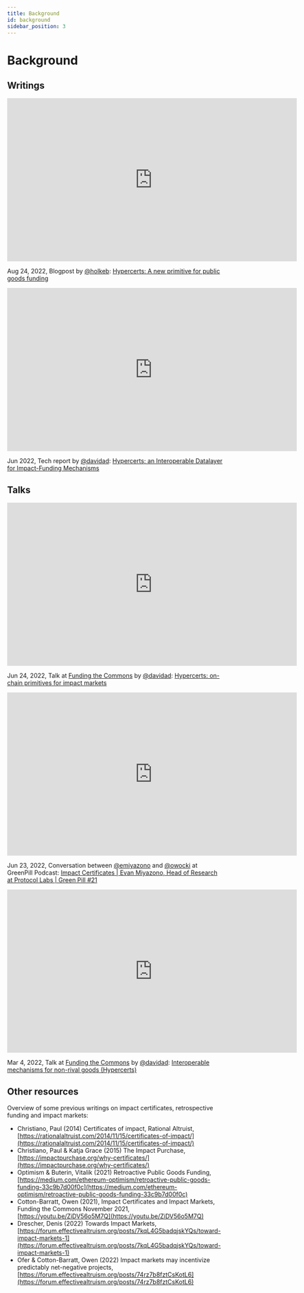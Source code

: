 ```yaml
---
title: Background
id: background
sidebar_position: 3
---
```


# Background

## Writings

<iframe width="675" height="380" src="https://protocol.ai/blog/hypercert-new-primitive/" frameborder="0"></iframe>

Aug 24, 2022, Blogpost by [@holkeb](https://twitter.com/holkeb): [Hypercerts: A new primitive for public goods funding](https://protocol.ai/blog/hypercert-new-primitive/)

<iframe width="675" height="380" src="https://github.com/protocol/hypercerts-docs/blob/main/static/pdf/hypercerts_Tech_Report_draft.pdf" frameborder="0"></iframe>

Jun 2022, Tech report by [@davidad](https://twitter.com/davidad): [Hypercerts; an Interoperable Datalayer for Impact-Funding Mechanisms](https://github.com/protocol/hypercerts-docs/blob/main/static/pdf/hypercerts_Tech_Report_draft.pdf)

## Talks

<iframe width="675" height="380" src="https://www.youtube.com/embed/2hOhOdCbBlU" frameborder="0" allow="accelerometer; autoplay; encrypted-media; gyroscope; picture-in-picture" allowfullscreen></iframe>

Jun 24, 2022, Talk at [Funding the Commons](https://fundingthecommons.io/) by [@davidad](https://twitter.com/davidad): [Hypercerts: on-chain primitives for impact markets](https://youtu.be/2hOhOdCbBlU)

<iframe width="675" height="380" src="https://www.youtube.com/embed/kyo5SxtSJ9U" frameborder="0" allow="accelerometer; autoplay; encrypted-media; gyroscope; picture-in-picture" allowfullscreen></iframe>

Jun 23, 2022, Conversation between [@emiyazono](http://twitter.com/emiyazono) and [@owocki](http://twitter.com/owocki) at GreenPill Podcast: [Impact Certificates | Evan Miyazono, Head of Research at Protocol Labs | Green Pill #21](https://youtu.be/kyo5SxtSJ9U)

<iframe width="675" height="380" src="https://www.youtube.com/embed/acbBeGcevok" frameborder="0" allow="accelerometer; autoplay; encrypted-media; gyroscope; picture-in-picture" allowfullscreen></iframe>

Mar 4, 2022, Talk at [Funding the Commons](https://fundingthecommons.io/) by [@davidad](https://twitter.com/davidad): [Interoperable mechanisms for non-rival goods (Hypercerts)](https://youtu.be/acbBeGcevok)


## Other resources

Overview of some previous writings on impact certificates, retrospective funding and impact markets:
* Christiano, Paul (2014) Certificates of impact, Rational Altruist, [https://rationalaltruist.com/2014/11/15/certificates-of-impact/](https://rationalaltruist.com/2014/11/15/certificates-of-impact/) 
* Christiano, Paul & Katja Grace (2015) The Impact Purchase, [https://impactpurchase.org/why-certificates/](https://impactpurchase.org/why-certificates/) 
* Optimism & Buterin, Vitalik (2021) Retroactive Public Goods Funding, [https://medium.com/ethereum-optimism/retroactive-public-goods-funding-33c9b7d00f0c](https://medium.com/ethereum-optimism/retroactive-public-goods-funding-33c9b7d00f0c)
* Cotton-Barratt, Owen (2021), Impact Certificates and Impact Markets, Funding the Commons November 2021, [https://youtu.be/ZiDV56o5M7Q](https://youtu.be/ZiDV56o5M7Q) 
* Drescher, Denis (2022) Towards Impact Markets, [https://forum.effectivealtruism.org/posts/7kqL4G5badqjskYQs/toward-impact-markets-1](https://forum.effectivealtruism.org/posts/7kqL4G5badqjskYQs/toward-impact-markets-1) 
* Ofer & Cotton-Barratt, Owen (2022) Impact markets may incentivize predictably net-negative projects, [https://forum.effectivealtruism.org/posts/74rz7b8fztCsKotL6](https://forum.effectivealtruism.org/posts/74rz7b8fztCsKotL6) 
